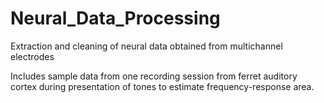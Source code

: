 # Neural_Data_Processing
Extraction and cleaning of neural data obtained from multichannel electrodes

Includes sample data from one recording session from ferret auditory cortex during presentation of tones to estimate frequency-response area.
